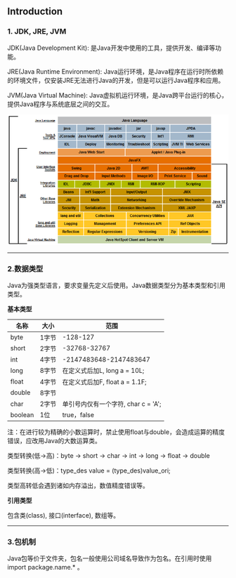 ## Introduction

### 1. JDK, JRE, JVM

JDK(Java Development Kit): 是Java开发中使用的工具，提供开发、编译等功能。

JRE(Java Runtime Environment): Java运行环境，是Java程序在运行时所依赖的环境文件，仅安装JRE无法进行Java的开发，但是可以运行Java程序和应用。

JVM(Java Virtual Machine): Java虚拟机运行环境，是Java跨平台运行的核心，提供Java程序与系统底层之间的交互。

<img src="assets/R4f1ba2599978af4366d80742cf9c579e" style="zoom:70%;"/>

---

### 2.数据类型

Java为强类型语言，要求变量先定义后使用。Java数据类型分为基本类型和引用类型。

**基本类型**

| 名称    | 大小  | 范围                                |
| ------- | ----- | ----------------------------------- |
| byte    | 1字节 | -128-127                            |
| short   | 2字节 | -32768-32767                        |
| int     | 4字节 | -2147483648-2147483647              |
| long    | 8字节 | 在定义式后加L, long a = 10L;        |
| float   | 4字节 | 在定义式后加F, float a = 1.1F;      |
| double  | 8字节 |                                     |
| char    | 2字节 | 单引号内仅有一个字符, char c = 'A'; |
| boolean | 1位   | true，false                         |

注：在进行较为精确的小数运算时，禁止使用float与double，会造成运算的精度错误，应改用Java的大数运算类。

类型转换(低->高)：byte -> short -> char -> int -> long -> float -> double

类型转换(高->低)：type_des value = (type_des)value_ori;

类型高转低会遇到诸如内存溢出，数值精度错误等。

**引用类型**

包含类(class), 接口(interface), 数组等。

---

### 3.包机制

Java包等价于文件夹，包名一般使用公司域名导致作为包名。在引用时使用import package.name.* 。
